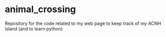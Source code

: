 # animal_crossing
Repository for the code related to my web page to keep track of my ACNH island (and to learn python)
